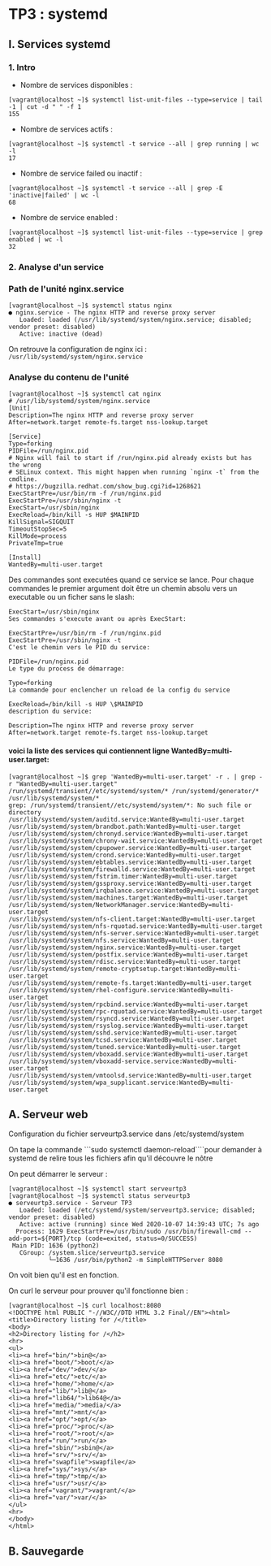 # TP3 : systemd

## I. Services systemd

### 1. Intro

- Nombre de services disponibles :

```
[vagrant@localhost ~]$ systemctl list-unit-files --type=service | tail -1 | cut -d " " -f 1
155
```

- Nombre de services actifs :

```
[vagrant@localhost ~]$ systemctl -t service --all | grep running | wc -l
17
```

- Nombre de service failed ou inactif :

```
[vagrant@localhost ~]$ systemctl -t service --all | grep -E 'inactive|failed' | wc -l
68
```

- Nombre de service enabled :

```
[vagrant@localhost ~]$ systemctl list-unit-files --type=service | grep enabled | wc -l
32
```

### 2. Analyse d'un service

### Path de l'unité nginx.service

```
[vagrant@localhost ~]$ systemctl status nginx
● nginx.service - The nginx HTTP and reverse proxy server
   Loaded: loaded (/usr/lib/systemd/system/nginx.service; disabled; vendor preset: disabled)
   Active: inactive (dead)
```

On retrouve la configuration de nginx ici : `/usr/lib/systemd/system/nginx.service`

### Analyse du contenu de l'unité

```
[vagrant@localhost ~]$ systemctl cat nginx
# /usr/lib/systemd/system/nginx.service
[Unit]
Description=The nginx HTTP and reverse proxy server
After=network.target remote-fs.target nss-lookup.target

[Service]
Type=forking
PIDFile=/run/nginx.pid
# Nginx will fail to start if /run/nginx.pid already exists but has the wrong
# SELinux context. This might happen when running `nginx -t` from the cmdline.
# https://bugzilla.redhat.com/show_bug.cgi?id=1268621
ExecStartPre=/usr/bin/rm -f /run/nginx.pid
ExecStartPre=/usr/sbin/nginx -t
ExecStart=/usr/sbin/nginx
ExecReload=/bin/kill -s HUP $MAINPID
KillSignal=SIGQUIT
TimeoutStopSec=5
KillMode=process
PrivateTmp=true

[Install]
WantedBy=multi-user.target
```

Des commandes sont executées quand ce service se lance. Pour chaque commandes le premier argument doit être un chemin absolu vers un executable ou un ficher sans le slash:

```
ExecStart=/usr/sbin/nginx
Ses commandes s'execute avant ou après ExecStart:

ExecStartPre=/usr/bin/rm -f /run/nginx.pid
ExecStartPre=/usr/sbin/nginx -t
C'est le chemin vers le PID du service:

PIDFile=/run/nginx.pid
Le type du process de démarrage:

Type=forking
La commande pour enclencher un reload de la config du service

ExecReload=/bin/kill -s HUP \$MAINPID
description du service:

Description=The nginx HTTP and reverse proxy server
After=network.target remote-fs.target nss-lookup.target
```

#### voici la liste des services qui contiennent ligne WantedBy=multi-user.target:

```
[vagrant@localhost ~]$ grep 'WantedBy=multi-user.target' -r . | grep -r "WantedBy=multi-user.target" /run/systemd/transient//etc/systemd/system/* /run/systemd/generator/* /usr/lib/systemd/system/*
grep: /run/systemd/transient//etc/systemd/system/*: No such file or directory
/usr/lib/systemd/system/auditd.service:WantedBy=multi-user.target
/usr/lib/systemd/system/brandbot.path:WantedBy=multi-user.target
/usr/lib/systemd/system/chronyd.service:WantedBy=multi-user.target
/usr/lib/systemd/system/chrony-wait.service:WantedBy=multi-user.target
/usr/lib/systemd/system/cpupower.service:WantedBy=multi-user.target
/usr/lib/systemd/system/crond.service:WantedBy=multi-user.target
/usr/lib/systemd/system/ebtables.service:WantedBy=multi-user.target
/usr/lib/systemd/system/firewalld.service:WantedBy=multi-user.target
/usr/lib/systemd/system/fstrim.timer:WantedBy=multi-user.target
/usr/lib/systemd/system/gssproxy.service:WantedBy=multi-user.target
/usr/lib/systemd/system/irqbalance.service:WantedBy=multi-user.target
/usr/lib/systemd/system/machines.target:WantedBy=multi-user.target
/usr/lib/systemd/system/NetworkManager.service:WantedBy=multi-user.target
/usr/lib/systemd/system/nfs-client.target:WantedBy=multi-user.target
/usr/lib/systemd/system/nfs-rquotad.service:WantedBy=multi-user.target
/usr/lib/systemd/system/nfs-server.service:WantedBy=multi-user.target
/usr/lib/systemd/system/nfs.service:WantedBy=multi-user.target
/usr/lib/systemd/system/nginx.service:WantedBy=multi-user.target
/usr/lib/systemd/system/postfix.service:WantedBy=multi-user.target
/usr/lib/systemd/system/rdisc.service:WantedBy=multi-user.target
/usr/lib/systemd/system/remote-cryptsetup.target:WantedBy=multi-user.target
/usr/lib/systemd/system/remote-fs.target:WantedBy=multi-user.target
/usr/lib/systemd/system/rhel-configure.service:WantedBy=multi-user.target
/usr/lib/systemd/system/rpcbind.service:WantedBy=multi-user.target
/usr/lib/systemd/system/rpc-rquotad.service:WantedBy=multi-user.target
/usr/lib/systemd/system/rsyncd.service:WantedBy=multi-user.target
/usr/lib/systemd/system/rsyslog.service:WantedBy=multi-user.target
/usr/lib/systemd/system/sshd.service:WantedBy=multi-user.target
/usr/lib/systemd/system/tcsd.service:WantedBy=multi-user.target
/usr/lib/systemd/system/tuned.service:WantedBy=multi-user.target
/usr/lib/systemd/system/vboxadd.service:WantedBy=multi-user.target
/usr/lib/systemd/system/vboxadd-service.service:WantedBy=multi-user.target
/usr/lib/systemd/system/vmtoolsd.service:WantedBy=multi-user.target
/usr/lib/systemd/system/wpa_supplicant.service:WantedBy=multi-user.target
```

## A. Serveur web

Configuration du fichier serveurtp3.service dans /etc/systemd/system

On tape la commande ```sudo systemctl daemon-reload````pour demander à systemd de relire tous les fichiers afin qu'il découvre le nôtre

On peut démarrer le serveur :

```
[vagrant@localhost ~]$ systemctl start serveurtp3
[vagrant@localhost ~]$ systemctl status serveurtp3
● serveurtp3.service - Serveur TP3
   Loaded: loaded (/etc/systemd/system/serveurtp3.service; disabled; vendor preset: disabled)
   Active: active (running) since Wed 2020-10-07 14:39:43 UTC; 7s ago
  Process: 1629 ExecStartPre=/usr/bin/sudo /usr/bin/firewall-cmd --add-port=${PORT}/tcp (code=exited, status=0/SUCCESS)
 Main PID: 1636 (python2)
   CGroup: /system.slice/serveurtp3.service
           └─1636 /usr/bin/python2 -m SimpleHTTPServer 8080
```

On voit bien qu'il est en fonction.

On curl le serveur pour prouver qu'il fonctionne bien :

```
[vagrant@localhost ~]$ curl localhost:8080
<!DOCTYPE html PUBLIC "-//W3C//DTD HTML 3.2 Final//EN"><html>
<title>Directory listing for /</title>
<body>
<h2>Directory listing for /</h2>
<hr>
<ul>
<li><a href="bin/">bin@</a>
<li><a href="boot/">boot/</a>
<li><a href="dev/">dev/</a>
<li><a href="etc/">etc/</a>
<li><a href="home/">home/</a>
<li><a href="lib/">lib@</a>
<li><a href="lib64/">lib64@</a>
<li><a href="media/">media/</a>
<li><a href="mnt/">mnt/</a>
<li><a href="opt/">opt/</a>
<li><a href="proc/">proc/</a>
<li><a href="root/">root/</a>
<li><a href="run/">run/</a>
<li><a href="sbin/">sbin@</a>
<li><a href="srv/">srv/</a>
<li><a href="swapfile">swapfile</a>
<li><a href="sys/">sys/</a>
<li><a href="tmp/">tmp/</a>
<li><a href="usr/">usr/</a>
<li><a href="vagrant/">vagrant/</a>
<li><a href="var/">var/</a>
</ul>
<hr>
</body>
</html>
```

## B. Sauvegarde
